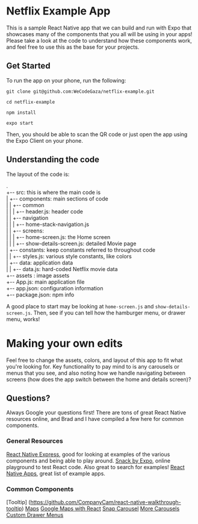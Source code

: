 # Netflix Example  App

This is a sample React Native app that we can build and run with Expo  that showcases many of the components that you all will be using in your apps! Please take a look at the code to understand how these components work, and feel free to use this as the base for your projects.

## Get Started
To run the app on your phone, run the following:

`git clone git@github.com:WeCodeGaza/netflix-example.git`

`cd netflix-example`

`npm install`

`expo start`

Then, you should be able to scan the QR code or just open the app using the Expo Client on your phone.

## Understanding the code
The layout of the code is:

.  
+-- src: this is where the main code is   
|	+-- components: main sections of code  
|	|	+-- common  
|	|	|	+-- header.js: header code  
|	|	+-- navigation  
|	|	|	+-- home-stack-navigation.js   
|	|	+-- screens:  
|	|	|	+-- home-screen.js: the Home screen  
|	|	|	+-- show-details-screen.js: detailed Movie page  
|	+-- constants: keep constants referred to throughout code  
|	|	+-- styles.js: various style constants, like colors   
|	+-- data: application data  
|	|	+-- data.js: hard-coded Netflix movie data  
+-- assets : image assets  
+-- App.js: main application file  
+-- app.json: configuration information  
+-- package.json: npm info  

A good place to start may be looking at `home-screen.js` and `show-details-screen.js`.
Then, see if you can tell how the hamburger menu, or drawer menu, works!

# Making your own edits
Feel free to change the assets, colors, and layout of this app to fit what you're  looking for. Key functionality to pay mind to is any carousels or menus that you see, and also noting how we handle navigating between screens (how does the app switch between the home and details screen)?

## Questions?
Always Google your questions first! There are tons of great React Native resources online, and Brad and I have compiled a few here for common components.

### General Resources
[React Native Express](http://www.reactnativeexpress.com/), good for looking at examples of the various components and being able to play around.
[Snack by Expo](https://snack.expo.io/), online playground to test React code. Also great to search for examples!
[React Native Apps](https://github.com/ReactNativeNews/React-Native-Apps), great list of example apps.

### Common Components
[Tooltip] (https://github.com/CompanyCam/react-native-walkthrough-tooltip)
[Maps](https://github.com/react-community/react-native-maps)
[Google Maps with React](https://codeburst.io/react-native-google-map-with-react-native-maps-572e3d3eee14)
[Snap Carousel](https://www.npmjs.com/package/react-native-snap-carousel)
[More Carousels](https://blog.expo.io/introducing-sideswipe-a-cross-platform-carousel-for-react-native-8b9a0f18df53)
[Custom Drawer Menus](https://codeburst.io/custom-drawer-using-react-navigation-80abbab489f7)

